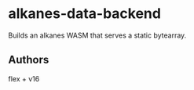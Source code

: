 # alkanes-data-backend

Builds an alkanes WASM that serves a static bytearray.

## Authors

flex + v16

